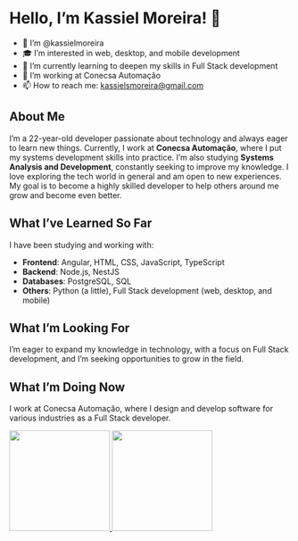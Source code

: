 # Hello, I’m Kassiel Moreira! 👋

- 👤 I’m @kassielmoreira
- 🎓 I’m interested in web, desktop, and mobile development
- 🌱 I’m currently learning to deepen my skills in Full Stack development
- 💼 I’m working at Conecsa Automação
- 📫 How to reach me: [kassielsmoreira@gmail.com](mailto:kassielsmoreira@gmail.com)

## About Me
I’m a 22-year-old developer passionate about technology and always eager to learn new things. Currently, I work at **Conecsa Automação**, where I put my systems development skills into practice. I’m also studying **Systems Analysis and Development**, constantly seeking to improve my knowledge. I love exploring the tech world in general and am open to new experiences. My goal is to become a highly skilled developer to help others around me grow and become even better.

## What I’ve Learned So Far
I have been studying and working with:
- **Frontend**: Angular, HTML, CSS, JavaScript, TypeScript
- **Backend**: Node.js, NestJS
- **Databases**: PostgreSQL, SQL
- **Others**: Python (a little), Full Stack development (web, desktop, and mobile)

## What I’m Looking For
I’m eager to expand my knowledge in technology, with a focus on Full Stack development, and I’m seeking opportunities to grow in the field.

## What I’m Doing Now
I work at Conecsa Automação, where I design and develop software for various industries as a Full Stack developer.

<a href="https://github.com/kassielm">
<img loading="lazy" height="180em" src="https://github-readme-stats.vercel.app/api/top-langs/?username=kassielm&layout=compact&langs_count=7&theme=dracula"/>
<img loading="lazy" height="180em" src="https://github-readme-stats.vercel.app/api?username=kassielm&show_icons=true&theme=dracula&include_all_commits=true&count_private=true"/>
